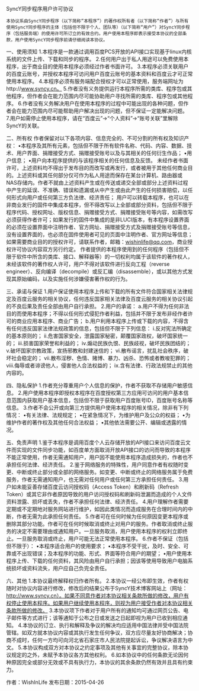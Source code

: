 ﻿SyncY同步程序用户许可协议

	本协议系由SyncY同步程序（以下简称“本程序”）的著作权所有者（以下简称“作者”）与所有使用SyncY同步程序的主体（包括但不限于个人、团队等）（以下简称“用户”）对SyncY同步程序（包括服务端）的使用许可所订立的有效合约。用户使用本程序即表示接受本协议的全部条款，用户使用SyncY同步程序前请仔细阅读本协议。

一、使用须知
	1.本程序是一款通过调用百度PCS开放的API接口实现基于linux内核系统的文件上传、下载和同步的程序。
	2.任何用户出于私人用途可以免费使用本程序，出于商业目的使用本程序必须经过作者书面许可。
	3.本程序必须关联用户的百度云账号，并授权本程序可访问用户百度云账号的基本资料和百度云才可正常使用本程序。
	4.本程序必须有服务端配合授权才可以正常使用，服务端网址为http://www.syncy.cn。
	5.作者没有义务提供运行本程序所需的类库、程序包或其他程序，但作者会在能力范围内尽可能协助用户寻找所需的类库、程序包或其他程序。
	6.作者没有义务解决用户在使用本程序的过程中可能出现的各种问题，但作者会在能力范围内尽可能帮助用户解决出现的问题，但不保证一定能解决问题。
	7.用户如需停止使用本程序，请在“百度云”->“个人资料”->“账号关联”里解除SyncY的关联。

二、所有权
	作者保留对以下各项内容、信息完全的、不可分割的所有权及知识产权：
		•本程序及其所有元素，包括但不限于所有软件名称、代码、内容、数据、技术、用户界面、捐赠接受方式、捐赠接受账号以及与其相关的任何衍生作品；
		•用户信息；
		•用户向本程序提供的与该程序相关的任何信息及反馈。
	未经作者书面许可，上述资料均不得出于发布目的而改写或再发行，或者被用于其他任何商业目的。上述资料或其任何部分仅可作为私人用途而保存在某台计算机、路由器或NAS存储内。作者不就由上述资料产生或在传送或递交全部或部分上述资料过程中产生的延误、不准确、错误和遗漏或从中产生或由此产生的任何损害赔偿，以任何形式向用户或任何第三方负法律、经济责任；
	用户可以转载本程序，也可以在非商业发行的固件中集成本程序，但不得改写以上全部或部分资料，包括但不限于程序代码、授权网址、版权信息、捐赠接受方式、捐赠接受账号等内容，如需改写必须获得作者许可；如果发行的固件中集成的是非LUCI版本，有本程序设置界面的必须在设置界面中注明作者、官方网址、捐赠接受方式及捐赠接受账号等信息，没有设置界面的，也必须在固件使用者可见的页面中注明作者、官方网址等信息；
	如果需要商业目的的授权许可，请联系作者，邮箱：wishinlife@qq.com，商业授权许可协议内容双方另行约定。
	作者提供的本程序使用到的任何程序（包括但不限于软件中所含的类库、接口、解释器等）的一切权利均属于该软件的著作权人，未经该软件的著作权人许可，用户不得对该软件进行反向工程（reverse engineer）、反向编译（decompile）或反汇编（disassemble），或以其他方式发现其原始编码，以及实施任何涉嫌侵害著作权的行为。

三、承诺与保证
	1.用户保证使用本程序上传和下载的所有文件符合国家相关法律规定及百度云服务的相关协议，任何违反国家相关法律及百度云服务的相关协议引起的不良后果及责任全部由用户自行承担。
	2.用户的承诺：
		a.用户不得为任何非法目的而使用本程序；不得以任何形式侵犯作者利益，包括并不限于发布非经作者许可的商业应用本程序、商业广告；
		b.用户利用本程序上传或下载的内容，不得含有任何违反国家法律法规政策的信息，包括但不限于下列信息：
			i.反对宪法所确定的基本原则的；
			ii.危害国家安全，泄露国家秘密，颠覆国家政权，破坏国家统一的；
			iii.损害国家荣誉和利益的；
			iv.煽动民族仇恨、民族歧视，破坏民族团结的；
			v.破坏国家宗教政策，宣扬邪教和封建迷信的；
			vi.散布谣言，扰乱社会秩序，破坏社会稳定的；
			vii.散布淫秽、色情、赌博、暴力、凶杀、恐怖或者教唆犯罪的；
			viii.侮辱或者诽谤他人，侵害他人合法权益的；
			ix.含有法律、行政法规禁止的其他内容的。

四、隐私保护
	1.作者充分尊重用户个人信息的保护，作者不获取不存储用户敏感信息。
	2.用户使用本程序即授权本程序在百度授权第三方应用可访问的用户基本信息范围内获取用户基本信息，包括但不限于获取用户百度账号ID，百度账号名称等信息。
	3.作者不会公开或向第三方提供用户使用本程序的相关情况，除非有下列情况：
		•有关法律、法规规定；
		•在紧急情况下，为维护用户及公众的权益；
		•为维护作者的著作权及其他任何合法权益；
		•其他依法需要公开、编辑或透露的情况。

五、免责声明
	1.鉴于本程序是调用百度个人云存储开放的API接口来访问百度云文件而实现的文件同步功能，如百度单方面取消开放API接口的访问而导致的本程序不能正常使用，作者无需通知用户，用户因不能使用本程序造成损失的，作者也不承担任何法律、经济责任。
	2.鉴于网络服务的特殊性，用户同意作者有权随时变更、中断或终止部分或全部的网络服务。如变更、中断或终止的网络服务属于免费服务，作者无需通知用户，也无需对任何用户或任何第三方承担任何责任。
	3.用户如未能妥善存储百度云访问授权码（Access Token）和刷新码（Refresh Token）或其它非作者原因导致的用户访问授权码和刷新码泄漏而造成的个人文件资料泄露、损坏或丢失，作者不承担任何法律、经济责任。
	4.用户理解作者需要定期或不定期地对服务网站进行维护，如因此类情况而造成服务在合理时间内的中断，作者无需为此承担任何责任。
	5.作者可在任何时候为任何原因变更本程序或删除其部分功能。作者可在任何时候取消或终止对用户的服务。作者取消或终止服务的决定不需要理由或通知用户。一旦服务取消，用户使用本程序的权利立即终止。一旦服务取消或终止，用户可能无法正常使用本程序。
	6.作者不保证（包括但不限于）：
		•本程序适合用户的使用要求；
		•本程序不受干扰，及时、安全、可靠或不出现错误；及本程序的功能、形式、界面等符合用户的期望；
		•用户使用本程序上传、下载的任何资料，其风险由用户自行承担；因该等使用导致用户电脑系统损坏或资料流失，用户应自己负完全责任。

六、其他
	1.本协议最终解释权归作者所有。 
	2.本协议一经公布即生效，作者有权随时对协议内容进行修改，修改后的结果公布于SyncY技术博客网站上（网址：http://www.syncy.cn）。如果不同意作者对本协议相关条款所做的修改，用户有权停止使用本程序。如果用户继续使用本程序，则视为用户接受作者对本协议相关条款所做的修改。
	3.本协议项下作者对于用户所有的通知均可通过网页公告、电子邮件等方式进行；该等通知于公布之日或发送之日起即视为用户已收到相应通知。
	4.本协议的订立、执行和解释及争议的解决均应适用中国法律并受中国法院管辖。如双方就本协议内容或其执行发生任何争议，双方应尽量友好协商解决；协商不成时，任何一方均可向河北省石家庄市人民法院提起诉讼，争议解决语言为中文。
	5.本协议构成双方对本协议之约定事项及其他有关事宜的完整协议，除本协议规定的之外，未赋予本协议各方其他权利。
	6.如本协议中的任何条款无论因何种原因完全或部分无效或不具有执行力，本协议的其余条款仍然有效并且具有约束力。

作者：WishInLife
发布日期：2015-04-26
